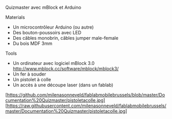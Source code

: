 Quizmaster avec mBlock et Arduino

Materials

* Un microcontrôleur Arduino (ou autre)
* Des bouton-poussoirs avec LED
* Des câbles monobrin, câbles jumper male-female
* Du bois MDF 3mm
    
Tools

* Un ordinateur avec logiciel mBlock 3.0 http://www.mblock.cc/software/mblock/mblock3/
* Un fer à souder
* Un pistolet à colle
* Un accès à une découpe laser (dans un fablab)

[https://github.com/milenasonneveld/fablabmobilebrussels/blob/master/Documentation%20Quizmaster/pistoletacolle.jpg]
[https://raw.githubusercontent.com/milenasonneveld/fablabmobilebrussels/master/Documentation%20Quizmaster/pistoletacolle.jpg]
